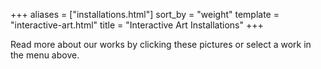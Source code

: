 +++
aliases = ["installations.html"]
sort_by = "weight"
template = "interactive-art.html"
title = "Interactive Art Installations"
+++

Read more about our works by clicking these pictures or select a work in the menu above.
